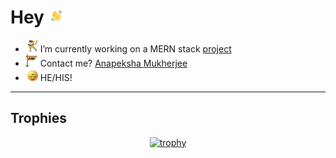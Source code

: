 # Hey <img src="./gifs/waving_hand.gif" width="25" height="25">

- <img src="./gifs/project_gif.gif" width="20" height="20"> I’m currently working on a MERN stack [project](https://github.com/anapeksha/mern-full-stack)
- <img src="./gifs/email_gif.gif" width="20" height="20"> Contact me? [Anapeksha Mukherjee](mailto:anapeksha.mukherjee@gmail.com)
- <img src="./gifs/pronoun_gif.gif"  width="20" height="20"> HE/HIS! 
<p></p>
<p></p>

---

<p></p>
<p></p>

## Trophies

<p></p>
<div align="center">
  
[![trophy](https://github-profile-trophy.vercel.app/?username=anapeksha&theme=dracula)](https://github.com/ryo-ma/github-profile-trophy)

</div>
